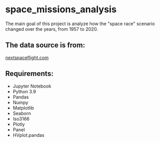 # space_missions_analysis
The main goal of this project is analyze how the "space race" scenario changed over the years, from 1957 to 2020.

## The data source is from:  
[nextspaceflight.com ](https://nextspaceflight.com/)

## Requirements:

- Jupyter Notebook
- Python 3.9
- Pandas
- Numpy
- Matplotlib
- Seaborn
- Iso3166
- Plotly
- Panel
- HVplot.pandas

